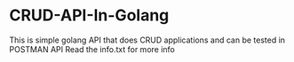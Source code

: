 # CRUD-API-In-Golang
This is simple golang API that does CRUD applications and can be tested in POSTMAN API
Read the info.txt for more info
